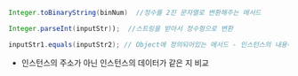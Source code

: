 



```java
Integer.toBinaryString(binNum)  //정수를 2진 문자열로 변환해주는 메서드
```





```java
Integer.parseInt(inputStr));  //스트링을 받아서 정수형으로 변환
```





```java
inputStr1.equals(inputStr2); // Object에 정의되어있는 메서드 - 인스턴스의 내용이  같은지 비교하는 메서드
```

- 인스턴스의 주소가 아닌 인스턴스의 데이터가 같은 지 비교 



